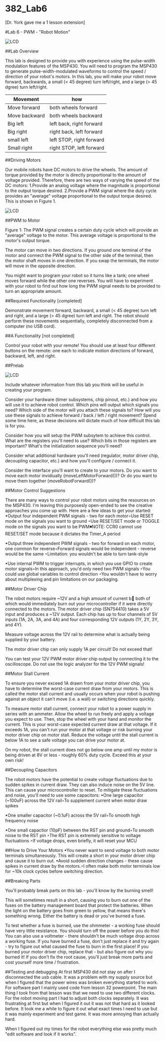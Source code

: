 382_Lab6
========

[Dr. York gave me a 1 lesson extension]

#Lab 6 - PWM - "Robot Motion"

![LCD](https://raw.githubusercontent.com/gytenis98/382_Lab6/master/2014-12-03%2008.47.14.jpg?raw=true "LCD")

##Lab Overview

This lab is designed to provide you with experience using the pulse-width modulation features of the MSP430. You will need to program the MSP430 to generate pulse-width-modulated waveforms to control the speed / direction of your robot's motors. In this lab, you will make your robot move forward, backwards, a small (< 45 degree) turn left/right, and a large (> 45 dgree) turn left/right.

Movement  | how
------------- | -------------
Move forward  | both wheels forward
Move backward | both wheels backward
Big left | left back, right forward
Big right | right back, left forward
small left | left STOP, right forward
Small right | right STOP, left forward

##Driving Motors

Our mobile robots have DC motors to drive the wheels. The amount of torque provided by the motor is directly proportional to the amount of voltage provided. Therefore, there are two ways of varying the speed of the DC motors:
1.Provide an analog voltage where the magnitude is proportional to the output torque desired.
2.Provide a PWM signal where the duty cycle provides an "average" voltage proportional to the output torque desired. This is shown in Figure 1.

![LCD](https://raw.githubusercontent.com/gytenis98/382_Lab6/master/pwm_to_motor.png?raw=true "LCD")

##PWM to Motor

Figure 1: The PWM signal creates a certain duty cycle which will provide an "average" voltage to the motor. This average voltage is proportional to the motor's output torque.

The motor can move in two directions. If you ground one terminal of the motor and connect the PWM signal to the other side of the terminal, then the motor shaft moves in one direction. If you swap the terminals, the motor will move in the opposite direction.

You might want to program your robot so it turns like a tank; one wheel moves forward while the other one reverses. You will have to experiment with your robot to find out how long the PWM signal needs to be provided to turn an appropriate amount.

##Required Functionality [completed]

Demonstrate movement forward, backward, a small (< 45 degree) turn left and right, and a large (> 45 dgree) turn left and right. The robot should perform these movements sequentially, completely disconnected from a computer (no USB cord).

##A Functionality [not completed]

Control your robot with your remote! You should use at least four different buttons on the remote: one each to indicate motion directions of forward, backward, left, and right.

##Prelab

![LCD](https://raw.githubusercontent.com/gytenis98/382_Lab6/master/2014-12-03%2008.49.14.jpg?raw=true "LCD")

Include whatever information from this lab you think will be useful in creating your program.


Consider your hardware (timer subsystems, chip pinout, etc.) and how you will use it to achieve robot control. Which pins will output which signals you need? Which side of the motor will you attach these signals to? How will you use these signals to achieve forward / back / left / right movement? Spend some time here, as these decisions will dictate much of how difficult this lab is for you.

Consider how you will setup the PWM subsytem to achieve this control. What are the registers you'll need to use? Which bits in those registers are important? What's the initialization sequence you'll need?

Consider what additional hardware you'll need (regulator, motor driver chip, decoupling capacitor, etc.) and how you'll configure / connect it.

Consider the interface you'll want to create to your motors. Do you want to move each motor invidiually (moveLeftMotorForward())? Or do you want to move them together (moveRobotForward())?

##Motor Control Suggestions

There are many ways to control your robot motors using the resources on the MSP430. I'm leaving this purposesly open-ended to see the creative approaches you come up with. Here are a few ideas to get your started:
•Output four independent PWM signals - two for each motor◦Use RESET mode on the signals you want to ground
◦Use RESET/SET mode or TOGGLE mode on the signals you want to be PWM◾NOTE: CCR0 cannot use RESET/SET mode because it dictates the Timer_A period


•Output three independent PWM signals - two for forward on each motor, one common for reverse◦Forward signals would be independent - reverse would be the same
◦Limitation: you wouldn't be able to turn tank-style

•Use internal PWM to trigger interrupts, in which you use GPIO to create motor signals◦In this approach, you'd only need two PWM signals
◦You could use global variables to control direction
◦You wouldn't have to worry about multiplexing and pin limitations on our packaging.


##Motor Driver Chip

The robot motors require ~12V and a high amount of current b both of which would immediately burn out your microcontroller if it were directly connected to the motors. The motor driver chip (SN754410) takes a 5V input and produces a ~12V output. Each chip has up to four channels of 5V inputs (1A, 2A, 3A, and 4A) and four corresponding 12V outputs (1Y, 2Y, 3Y, and 4Y).

Measure voltage across the 12V rail to determine what is actually being supplied by your battery.

The motor driver chip can only supply 1A per circuit! Do not exceed that!

You can test your 12V PWM motor driver chip output by connecting it to the oscilloscope. Do not use the logic analyzer for the 12V PWM signals!

##Motor Stall Current

To ensure you never exceed 1A drawn from your motor driver chip, you have to determine the worst-case current draw from your motors. This is called the motor stall current and usually occurs when your robot is pushing against an object it can't move (i.e. a wall) or switching directions quickly.

To measure motor stall current, connect your robot to a power supply in series with an ammeter. Allow the wheel to run freely and apply a voltage you expect to use. Then, stop the wheel with your hand and monitor the current. This is your worst-case expected current draw at that voltage. If it exceeds 1A, you can't run your motor at that voltage or risk burning your motor driver chip on motor stall. Reduce the voltage until the stall current is below 1A to see a safe voltage you can drive your motor at.

On my robot, the stall current does not go below one amp until my motor is being driven at 8V or less - roughly 60% duty cycle. Exceed this at your own risk!

##Decoupling Capacitors

The robot motors have the potential to create voltage fluctuations due to sudden spikes in current draw. They can also induce noise on the 5V line. This can cause your microcontroller to reset. To mitigate these fluctuations and noise, you'll need to use some capacitors:
•One large capacitor (~100uF) across the 12V rail◦To supplement current when motor draw spikes

•One smaller capacitor (~0.1uF) across the 5V rail◦To smooth high frequency noise

•One small capactior (10pF) between the RST pin and ground◦To smooth noise to the RST pin
◦The RST pin is extremely sensitive to voltage fluctuations
◦If voltage drops, even briefly, it will reset your MCU


##How to Drive Your Motors
•You never want to send voltage to both motor terminals simultaneously. This will create a short in your motor driver chip and cause it to burn out.
•Avoid sudden direction changes - these cause spikes in current draw by the motors.◦I often make both motor terminals low for ~10k clock cycles before switching direction.


##Breaking Parts

You'll probably break parts on this lab - you'll know by the burning smell!

This will sometimes result in a short, causing you to burn out one of the fuses on the battery management board that protect the batteries. When the light on the battery goes from green to yellow, that means there's something wrong. Either the battery is dead or you've burned a fuse.

To test whether a fuse is burned, use the ohmmeter - a working fuse should have very little resistance. You should turn off the power before you do this! You can also use a voltmeter - there shouldn't be much voltage drop across a working fuse. If you have burned a fuse, don't just replace it and try again - try to figure out what caused the fuse to burn in the first place! If you burned your motor driver chip, replace that - but also figure out why you burned it! If you don't fix the root cause, you'll just break more parts and cost yourself more time / frustration.

##Testing and debugging
At first MSP430 did not stay on after I disconnected the usb cable. It was a problem with my supply source but when I figured that the power wires was broken everything started to work. 
For software part I mainly used code from lesson 32 powerpoint. The main thing I took from that lesson was that we need to use two different clocks. 
For the robot moving part I had to adjust both clocks separately. It was frustrating at first but when I figured it out it was not that hard as it looked before. It took me a while to figure it out what exact times I need to use but it was mainly experiment and test game. It was more annoying than actually hard.

When I figured out my times for the robot everything else was pretty much "edit software and look if it works".
